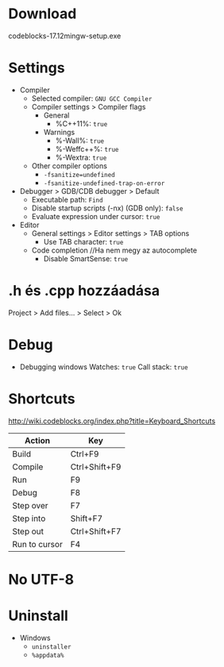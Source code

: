 # Download
codeblocks-17.12mingw-setup.exe
# Settings
- Compiler
	- Selected compiler: `GNU GCC Compiler`
	- Compiler settings > Compiler flags
		- General
			- %C++11%: `true`
		- Warnings
			- %-Wall%: `true`
			- %-Weffc++%: `true`
			- %-Wextra: `true`
	- Other compiler options
		- `-fsanitize=undefined`
		- `-fsanitize-undefined-trap-on-error`
- Debugger > GDB/CDB debugger > Default
	- Executable path: `Find`
	- Disable startup scripts (-nx) (GDB only): `false`
	- Evaluate expression under cursor: `true`
- Editor
	- General settings > Editor settings > TAB options
		- Use TAB character: `true`
	- Code completion //Ha nem megy az autocomplete
		- Disable SmartSense: `true`
# .h és .cpp hozzáadása
Project > Add files... > Select > Ok
# Debug
- Debugging windows
	Watches: `true`
	Call stack: `true`
# Shortcuts
http://wiki.codeblocks.org/index.php?title=Keyboard_Shortcuts

| Action        | Key           |
|---------------|---------------|
| Build         | Ctrl+F9       |
| Compile       | Ctrl+Shift+F9 |
| Run           | F9            |
| Debug         | F8            |
| Step over     | F7            |
| Step into     | Shift+F7      |
| Step out      | Ctrl+Shift+F7 |
| Run to cursor | F4            |
# No UTF-8
# Uninstall
- Windows  
	- `uninstaller`  
	- `%appdata%`